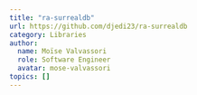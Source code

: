 ```yaml
---
title: "ra-surrealdb"
url: https://github.com/djedi23/ra-surrealdb
category: Libraries
author:
  name: Moïse Valvassori
  role: Software Engineer
  avatar: mose-valvassori
topics: []
---
```


